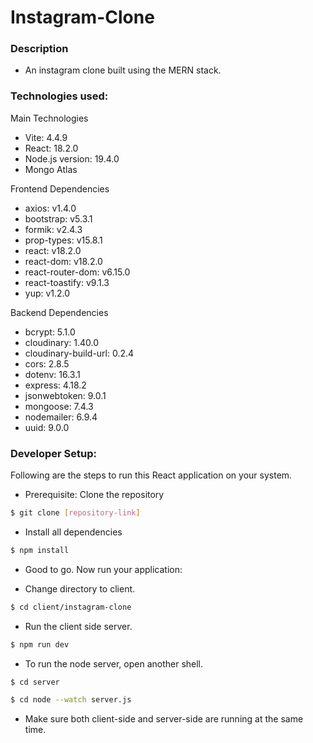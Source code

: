 # Instagram-Clone

### Description

- An instagram clone built using the MERN stack.

### Technologies used:

Main Technologies

- Vite: 4.4.9
- React: 18.2.0
- Node.js version: 19.4.0
- Mongo Atlas

Frontend Dependencies

- axios: v1.4.0
- bootstrap: v5.3.1
- formik: v2.4.3
- prop-types: v15.8.1
- react: v18.2.0
- react-dom: v18.2.0
- react-router-dom: v6.15.0
- react-toastify: v9.1.3
- yup: v1.2.0

Backend Dependencies

- bcrypt: 5.1.0
- cloudinary: 1.40.0
- cloudinary-build-url: 0.2.4
- cors: 2.8.5
- dotenv: 16.3.1
- express: 4.18.2
- jsonwebtoken: 9.0.1
- mongoose: 7.4.3
- nodemailer: 6.9.4
- uuid: 9.0.0

### Developer Setup:

Following are the steps to run this React application on your system.

- Prerequisite: Clone the repository

```sh
$ git clone [repository-link]
```

- Install all dependencies

```sh
$ npm install
```

- Good to go. Now run your application:

- Change directory to client.

```sh
$ cd client/instagram-clone
```

- Run the client side server.

```sh
$ npm run dev
```

- To run the node server, open another shell.

```sh
$ cd server
```

```sh
$ cd node --watch server.js
```

- Make sure both client-side and server-side are running at the same time.
